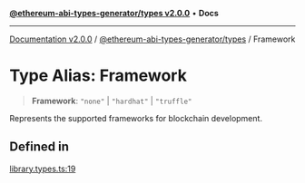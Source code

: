 [**@ethereum-abi-types-generator/types v2.0.0**](../README.md) • **Docs**

***

[Documentation v2.0.0](../../../packages.md) / [@ethereum-abi-types-generator/types](../README.md) / Framework

# Type Alias: Framework

> **Framework**: `"none"` \| `"hardhat"` \| `"truffle"`

Represents the supported frameworks for blockchain development.

## Defined in

[library.types.ts:19](https://github.com/niZmosis/ethereum-abi-types-generator/blob/b8e282ea584f52118722e9d563db502ef3e0aa75/packages/types/src/library.types.ts#L19)
